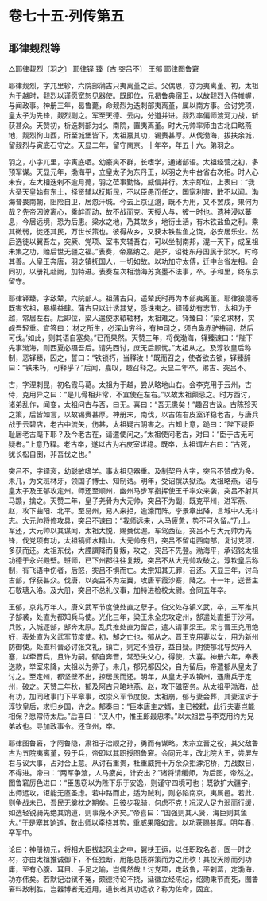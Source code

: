 # 卷七十五·列传第五

## 耶律觌烈等

△耶律觌烈〔羽之〕 耶律铎 臻〔古 突吕不〕 王郁 耶律图鲁窘

耶律觌烈，字兀里轸，六院部蒲古只夷离堇之后。父偶思，亦为夷离堇。初，太祖为于越时，觌烈以谨愿宽恕见器使。既即位，兄曷鲁典宿卫，以故觌烈入侍帷幄，与闻政事。神册三年，曷鲁薨，命觌烈为迭剌部夷离堇，属以南方事。会讨党项，皇太子为先锋，觌烈副之。军至天德、云内，分道并进。觌烈率偏师渡河力战，斩获甚众。天赞初，析迭剌部为北、南院，置夷离堇。时大元帅率师由古北口略燕地，觌烈徇山西，所至城堡皆下，太祖嘉其功，锡赉甚厚。从伐渤海，拔扶余城，留觌烈与寅底石守之。天显二年，留守南京。十年卒，年五十六。弟羽之。

羽之，小字兀里，字寅底哂。幼豪爽不群，长嗜学，通诸部语。太祖经营之初，多预军谋。天显元年，渤海平，立皇太子为东丹王，以羽之为中台省右次相。时人心未安，左大相迭剌不逾月薨，羽之莅事勤恪，威信并行。太宗即位，上表曰：“我大圣天皇始有东土，择贤辅以抚斯民，不以臣愚而任之，国家利害，敢不以闻。渤海昔畏南朝，阻险自卫，居忽汗城。今去上京辽邈，既不为用，又不罢戍，果何为哉？先帝因彼离心，乘衅而动，故不战而克。天授人与，彼一时也。遗种浸以蕃息，今居远境，恐为后患。梁水之地，乃其故乡，地衍土活，有木铁盐鱼之利。乘其微弱，徙还其民，万世长策也。彼得故乡，又获木铁盐鱼之饶，必安居乐业。然后选徒以翼吾左，突厥、党项、室韦夹辅吾右，可以坐制南邦，混一天下，成圣祖未集之功，贻后世无疆之福。”表奏，帝嘉纳之。是岁，诏徙东丹国民于梁水，时称其善。人皇王奔唐，羽之镇抚国人，一切如故。以功加守太傅，迁中台省左相。会同初，以册礼赴阙，加特进。表奏左次相渤海苏贪墨不法事，卒。子和里，终东京留守。

耶律铎臻，字敌辇，六院部人。祖蒲古只，遥辇氏时再为本部夷离堇。耶律狼德等既害玄祖，暴横益肆。蒲古只以计诱其党，悉诛夷之。铎臻幼有志节，太祖为于越，常居左右。后即位，梁人遣使求辕轴材，太祖难之。铎臻曰：“梁名求材，实觇吾轻重。宜答曰：‘材之所生，必深山穷谷，有神司之，须白鼻赤驴祷祠，然后可伐。’如此，则其语自塞矣。”已而果然。天赞三年，将伐渤海，铎臻谏曰：“陛下先事渤海，则西夏必蹑吾后。请先西讨，庶无后顾忧。”太祖从之。及淳钦皇后称制，恶铎臻，囚之，誓曰：“铁锁朽，当释汝！”既而召之，使者欲去锁，铎臻辞曰：“铁未朽，可释乎？”后闻，嘉叹，趣召释之。天显二年卒。弟古、突吕不。

古，字涅剌昆，初名霞马葛。太祖为于越，尝从略地山右。会李克用于云州，古侍，克用异之曰：“是儿骨相非常，不宜使在左右。”以故太祖颇忌之。时方西讨，诸弟乱作，闻变，太祖问古与否，曰无。喜曰：“吾无患矣！”趣召古议。古陈殄灭之策，后皆如言，以故锡赉甚厚。神册末，南伐，以古佐右皮室详稳老古，与唐兵战于云碧店，老古中流矢，伤甚，太祖疑古阴害之。古知上意，跪曰：“陛下疑臣耻居老古麾下耶？及今老古在，请遣使问之。”太祖使问老古，对曰：“臣于古无可疑者。”上意乃释。老古卒，遂以古为右皮室详稳。既卒，太祖谓左右曰：“古死，犹长松自倒，非吾伐之也。”

突吕不，字铎衮，幼聪敏嗜学。事太祖见器重。及制契丹大字，突吕不赞成为多。未几，为文班林牙，领国子博士、知制诰。明年，受诏撰决狱法。太祖略燕，诏与皇太子及王郁攻定州。师还至顺州，幽州马步军指挥使王千率众来袭，突吕不射其马踬，擒之。天赞二年，皇子尧骨为大元帅，突吕不为副，既克平州，进军燕、赵，攻下曲阳、北平。至易州，易人来拒，逾濠而阵。李景章出降，言城中人无斗志。大元帅将修攻具，突吕不谏曰：“我师远来，人马疲惫，势不可久留。”乃止。军还，大元帅以其谋闻，太祖大悦，赐赉优渥。车驾西征，突吕不与大元帅为先锋，伐党项有功，太祖犒师水精山。大元帅东归，突吕不留屯西南部，复讨党项，多获而还。太祖东伐，大諲譔降而复叛，攻之，突吕不先登。渤海平，承诏铭太祖功德于永兴殿壁。班师，已下州郡往往复叛，突吕不从大元帅攻破之。淳钦皇后称制，有飞语中伤者，后怒，突吕不惧而亡。太宗知其无罪，召还。天显三年，讨乌古部，俘获甚众。伐唐，以突吕不为左翼，攻唐军霞沙寨，降之。十一年，送晋主石敬瑭入洛。及大册，突吕不总礼仪事，加特进检校太尉。会同五年卒。

王郁，京兆万年人，唐义武军节度使处直之孽子。伯父处存镇义武，卒，三军推其子郜袭，处直为都知兵马使。光化三年，梁王朱全忠攻定州，郜遣处直拒于沙河。兵败，入城逐郜，郜奔太原。乱兵推处直为留后，遣人请事梁王。梁与晋王克用绝好，表处直为义武军节度使。初，郜之亡也，郁从之。晋王克用妻以女，用为新州防御使。处直料晋必讨张文礼，镇亡，则定不独存，益自疑。阴使郁北导契丹入塞，以牵晋兵，且许为嗣。郁自奔晋，常恐失父心，得使，大喜。神册六年，奉表送款，举室来降，太祖以为养子。未几，郁兄都囚父，自为留后，帝遣郁从皇太子讨之。至定州，都坚壁不出，掠居民而还。明年，从皇太子攻镇州，遇唐兵于定州，破之。天赞二年秋，郁及阿古只略地燕、赵，攻下磁窑务。从太祖平渤海，战有功，加同政事门下平章事，改崇义军节度使。太祖崩，郁与妻会葬，其妻泣诉于淳钦皇后，求归乡国，许之。郁奏曰：“臣本唐主之婿，主已被弑，此行夫妻岂能相保？愿常侍太后。”后喜曰：“汉人中，惟王郎最忠孝。”以太祖尝与李克用约为兄弟故也。寻加政事令。还宜州，卒。

耶律图鲁窘，字阿鲁隐，肃祖子洽顺之孙，勇而有谋略。太宗立晋之役，其父敌鲁古为五院夷离堇，殁于兵，帝即以其职授图鲁窘。会同元年，改北院大王，尝屏左右与议大事，占对合上意。从讨石重贵，杜重威拥十万余众拒滹沱桥，力战数日，不得进。帝曰：“两军争渡，人马疲矣，计安出？”诸将请缓师，为后图，帝然之。图鲁窘厉色进曰：“臣愚窃以为陛下乐于安逸，则谨守四境可也；既欲扩大疆宇，出师远攻，讵能无廑圣虑。若中路而止，适为贼利，则必陷南京，夷属邑。若此，则争战未已，吾民无奠枕之期矣。且彼步我骑，何虑不克！况汉人足力弱而行缓，如选轻锐骑先绝其饷道，则事蔑不济矣。”帝喜曰：“国强则其人贤，海巨则其鱼大。”于是塞其饷道，数出师以牵挠其势，重威果降如言。以功获赐甚厚。明年春，卒军中。

论曰：神册初元，将相大臣拔起风尘之中，翼扶王运，以任职取名者，固一时之材，亦由太祖推诚御下，不任独断，用能总揽群策而为之用欤！其投天隙而列功庸，至有心腹、耳目、手足之喻，岂偶然哉！讨党项，走敌鲁，平剌葛，定渤海，功亦伟矣。若默记治狱不冤，颇德持论不挠，延徽立经陈纪，绍勋秉节而死，图鲁窘料敌制胜，岂器博者无近用，道长者其功远欤？称为佐命，固宜。
